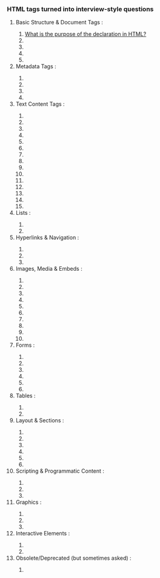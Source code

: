 <h3>HTML tags turned into interview-style questions</h3>

<ol>
<li>Basic Structure & Document Tags :</li>
<ol>
<li><a href="">What is the purpose of the <!DOCTYPE> declaration in HTML?</a></li>
<li><a href=""></a></li>
<li><a href=""></a></li>
<li><a href=""></a></li>
<li><a href=""></a></li>
</ol>
<li>Metadata Tags :</li>
<ol>
<li><a href=""></a></li>
<li><a href=""></a></li>
<li><a href=""></a></li>
<li><a href=""></a></li>
</ol>
<li>Text Content Tags :</li>
<ol>
<li><a href=""></a></li>
<li><a href=""></a></li>
<li><a href=""></a></li>
<li><a href=""></a></li>
<li><a href=""></a></li>
<li><a href=""></a></li>
<li><a href=""></a></li>
<li><a href=""></a></li>
<li><a href=""></a></li>
<li><a href=""></a></li>
<li><a href=""></a></li>
<li><a href=""></a></li>
<li><a href=""></a></li>
<li><a href=""></a></li>
<li><a href=""></a></li>
</ol>
<li>Lists :</li>
<ol>
<li><a href=""></a></li>
<li><a href=""></a></li>
</ol>
<li>Hyperlinks & Navigation :</li>
<ol>
<li><a href=""></a></li>
<li><a href=""></a></li>
<li><a href=""></a></li>
</ol>
<li>Images, Media & Embeds :</li>
<ol>
<li><a href=""></a></li>
<li><a href=""></a></li>
<li><a href=""></a></li>
<li><a href=""></a></li>
<li><a href=""></a></li>
<li><a href=""></a></li>
<li><a href=""></a></li>
<li><a href=""></a></li>
<li><a href=""></a></li>
<li><a href=""></a></li>
</ol>
<li>Forms :</li>
<ol>
<li><a href=""></a></li>
<li><a href=""></a></li>
<li><a href=""></a></li>
<li><a href=""></a></li>
<li><a href=""></a></li>
<li><a href=""></a></li>
</ol>
<li>Tables :</li>
<ol>
<li><a href=""></a></li>
<li><a href=""></a></li>
</ol>
<li>Layout & Sections :</li>
<ol>
<li><a href=""></a></li>
<li><a href=""></a></li>
<li><a href=""></a></li>
<li><a href=""></a></li>
<li><a href=""></a></li>
<li><a href=""></a></li>
</ol>
<li>Scripting & Programmatic Content :</li>
<ol>
<li><a href=""></a></li>
<li><a href=""></a></li>
<li><a href=""></a></li>
</ol>
<li>Graphics :</li>
<ol>
<li><a href=""></a></li>
<li><a href=""></a></li>
<li><a href=""></a></li>
</ol>
<li>Interactive Elements :</li>
<ol>
<li><a href=""></a></li>
<li><a href=""></a></li>
</ol>
<li>Obsolete/Deprecated (but sometimes asked) :</li>
<ol>
<li><a href=""></a></li>
</ol>
</ol>